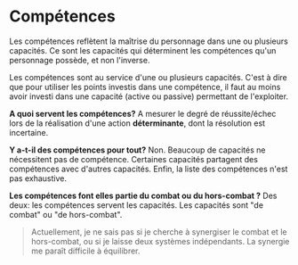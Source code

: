 # Compétences

Les compétences reflètent la maîtrise du personnage dans une ou plusieurs capacités. Ce sont les capacités qui déterminent les compétences qu'un personnage possède, et non l'inverse.

Les compétences sont au service d'une ou plusieurs capacités. C'est à dire que pour utiliser les points investis dans une compétence, il faut au moins avoir investi dans une capacité (active ou passive) permettant de l'exploiter. 

**A quoi servent les compétences?** A mesurer le degré de réussite/échec lors de la réalisation d'une action **déterminante**, dont la résolution est incertaine.

**Y a-t-il des compétences pour tout?** Non. Beaucoup de capacités ne nécessitent pas de compétence.  Certaines capacités partagent des compétences avec d'autres capacités. Enfin, la liste des compétences n'est pas exhaustive. 

**Les compétences font elles partie du combat ou du hors-combat ?** Des deux: les compétences servent les capacités. Les capacités sont "de combat" ou "de hors-combat".

> Actuellement,  je ne sais pas si je cherche à synergiser le combat et le hors-combat, ou si je laisse deux systèmes indépendants. La synergie me paraît difficile à équilibrer.